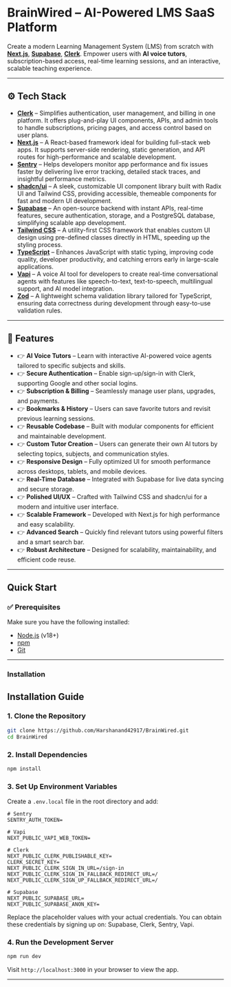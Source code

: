 #  BrainWired – AI-Powered LMS SaaS Platform

Create a modern Learning Management System (LMS) from scratch with **[Next.js](https://nextjs.org/)**, **[Supabase](https://supabase.com/)**, **[Clerk](https://clerk.dev/)**. Empower users with **AI voice tutors**, subscription-based access, real-time learning sessions, and an interactive, scalable teaching experience.

---

## ⚙ Tech Stack

- **[Clerk](https://clerk.dev/)** – Simplifies authentication, user management, and billing in one platform. It offers plug-and-play UI components, APIs, and admin tools to handle subscriptions, pricing pages, and access control based on user plans.  
- **[Next.js](https://nextjs.org/)** – A React-based framework ideal for building full-stack web apps. It supports server-side rendering, static generation, and API routes for high-performance and scalable development.  
- **[Sentry](https://sentry.io/)** – Helps developers monitor app performance and fix issues faster by delivering live error tracking, detailed stack traces, and insightful performance metrics.  
- **[shadcn/ui](https://ui.shadcn.com/)** – A sleek, customizable UI component library built with Radix UI and Tailwind CSS, providing accessible, themeable components for fast and modern UI development.  
- **[Supabase](https://supabase.com/)** – An open-source backend with instant APIs, real-time features, secure authentication, storage, and a PostgreSQL database, simplifying scalable app development.  
- **[Tailwind CSS](https://tailwindcss.com/)** – A utility-first CSS framework that enables custom UI design using pre-defined classes directly in HTML, speeding up the styling process.  
- **[TypeScript](https://www.typescriptlang.org/)** – Enhances JavaScript with static typing, improving code quality, developer productivity, and catching errors early in large-scale applications.  
- **[Vapi](https://www.vapi.ai/)** – A voice AI tool for developers to create real-time conversational agents with features like speech-to-text, text-to-speech, multilingual support, and AI model integration.  
- **[Zod](https://zod.dev/)** – A lightweight schema validation library tailored for TypeScript, ensuring data correctness during development through easy-to-use validation rules.  

---

## 🔋 Features

- 👉 **AI Voice Tutors** – Learn with interactive AI-powered voice agents tailored to specific subjects and skills.  
- 👉 **Secure Authentication** – Enable sign-up/sign-in with Clerk, supporting Google and other social logins.  
- 👉 **Subscription & Billing** – Seamlessly manage user plans, upgrades, and payments.  
- 👉 **Bookmarks & History** – Users can save favorite tutors and revisit previous learning sessions.  
- 👉 **Reusable Codebase** – Built with modular components for efficient and maintainable development.  
- 👉 **Custom Tutor Creation** – Users can generate their own AI tutors by selecting topics, subjects, and communication styles.  
- 👉 **Responsive Design** – Fully optimized UI for smooth performance across desktops, tablets, and mobile devices.  
- 👉 **Real-Time Database** – Integrated with Supabase for live data syncing and secure storage.  
- 👉 **Polished UI/UX** – Crafted with Tailwind CSS and shadcn/ui for a modern and intuitive user interface.  
- 👉 **Scalable Framework** – Developed with Next.js for high performance and easy scalability.  
- 👉 **Advanced Search** – Quickly find relevant tutors using powerful filters and a smart search bar.  
- 👉 **Robust Architecture** – Designed for scalability, maintainability, and efficient code reuse.  

---

##  Quick Start

### ✅ Prerequisites

Make sure you have the following installed:

- [Node.js](https://nodejs.org/) (v18+)
- [npm](https://www.npmjs.com/)
- [Git](https://git-scm.com/)

---

###  Installation

## Installation Guide

### 1. Clone the Repository

```bash
git clone https://github.com/Harshanand42917/BrainWired.git
cd BrainWired
```

### 2. Install Dependencies

```bash
npm install
```

### 3. Set Up Environment Variables

Create a `.env.local` file in the root directory and add:

```env
# Sentry
SENTRY_AUTH_TOKEN=

# Vapi
NEXT_PUBLIC_VAPI_WEB_TOKEN=

# Clerk
NEXT_PUBLIC_CLERK_PUBLISHABLE_KEY=
CLERK_SECRET_KEY=
NEXT_PUBLIC_CLERK_SIGN_IN_URL=/sign-in
NEXT_PUBLIC_CLERK_SIGN_IN_FALLBACK_REDIRECT_URL=/
NEXT_PUBLIC_CLERK_SIGN_UP_FALLBACK_REDIRECT_URL=/

# Supabase
NEXT_PUBLIC_SUPABASE_URL=
NEXT_PUBLIC_SUPABASE_ANON_KEY=
```
Replace the placeholder values with your actual credentials. You can obtain these credentials by signing up on: Supabase, Clerk, Sentry, Vapi.

### 4. Run the Development Server

```bash
npm run dev
```

Visit `http://localhost:3000` in your browser to view the app.

---




